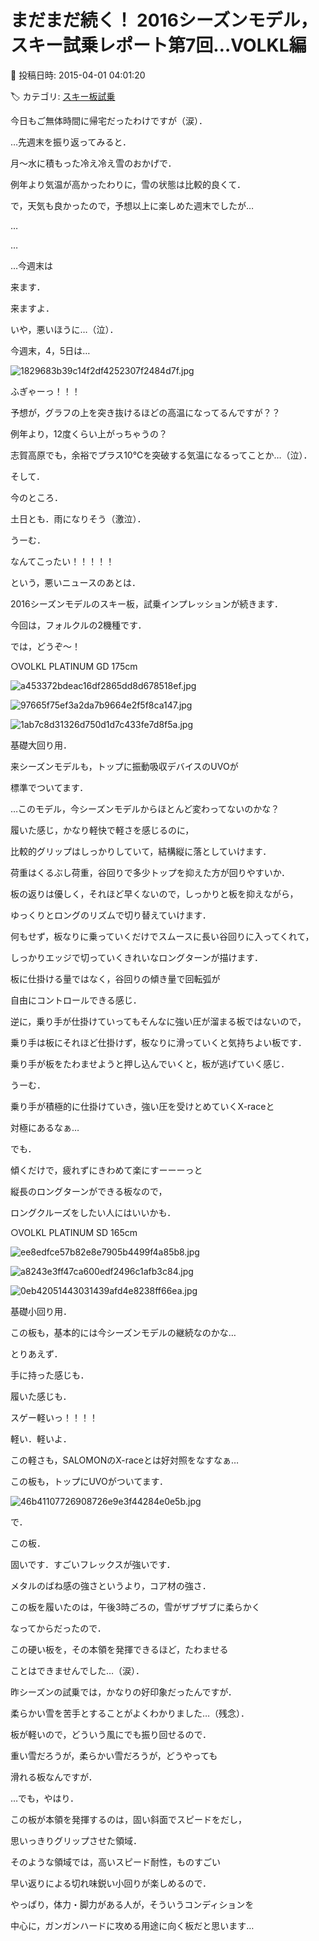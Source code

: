 # まだまだ続く！ 2016シーズンモデル，スキー試乗レポート第7回…VOLKL編

📅 投稿日時: 2015-04-01 04:01:20

🏷️ カテゴリ: [スキー板試乗](c0bd8048615710cee890e403a36cc9a2b.md)

今日もご無体時間に帰宅だったわけですが（涙）．





…先週末を振り返ってみると．


月～水に積もった冷え冷え雪のおかげで．


例年より気温が高かったわりに，雪の状態は比較的良くて．


で，天気も良かったので，予想以上に楽しめた週末でしたが…


…


…


…今週末は


来ます．


来ますよ．


いや，悪いほうに…（泣）．





今週末，4，5日は…




![1829683b39c14f2df4252307f2484d7f.jpg](images/1829683b39c14f2df4252307f2484d7f.jpg)




ふぎゃーっ！！！


予想が，グラフの上を突き抜けるほどの高温になってるんですが？？


例年より，12度くらい上がっちゃうの？


志賀高原でも，余裕でプラス10℃を突破する気温になるってことか…（泣）．


そして．


今のところ．


土日とも．雨になりそう（激泣）．


うーむ．


なんてこったい！！！！！





という，悪いニュースのあとは．


2016シーズンモデルのスキー板，試乗インプレッションが続きます．





今回は，フォルクルの2機種です．


では，どうぞ～！


[]()





○VOLKL PLATINUM GD 175cm







![a453372bdeac16df2865dd8d678518ef.jpg](images/a453372bdeac16df2865dd8d678518ef.jpg)









![97665f75ef3a2da7b9664e2f5f8ca147.jpg](images/97665f75ef3a2da7b9664e2f5f8ca147.jpg)









![1ab7c8d31326d750d1d7c433fe7d8f5a.jpg](images/1ab7c8d31326d750d1d7c433fe7d8f5a.jpg)







基礎大回り用．





来シーズンモデルも，トップに振動吸収デバイスのUVOが


標準でついてます．


…このモデル，今シーズンモデルからほとんど変わってないのかな？





履いた感じ，かなり軽快で軽さを感じるのに，


比較的グリップはしっかりしていて，結構縦に落としていけます．





荷重はくるぶし荷重，谷回りで多少トップを抑えた方が回りやすいか．


板の返りは優しく，それほど早くないので，しっかりと板を抑えながら，


ゆっくりとロングのリズムで切り替えていけます．


何もせず，板なりに乗っていくだけでスムースに長い谷回りに入ってくれて，


しっかりエッジで切っていくきれいなロングターンが描けます．


板に仕掛ける量ではなく，谷回りの傾き量で回転弧が


自由にコントロールできる感じ．





逆に，乗り手が仕掛けていってもそんなに強い圧が溜まる板ではないので，


乗り手は板にそれほど仕掛けず，板なりに滑っていくと気持ちよい板です．


乗り手が板をたわませようと押し込んでいくと，板が逃げていく感じ．





うーむ．


乗り手が積極的に仕掛けていき，強い圧を受けとめていくX-raceと


対極にあるなぁ…


でも．


傾くだけで，疲れずにきわめて楽にすーーーっと


縦長のロングターンができる板なので，


ロングクルーズをしたい人にはいいかも．


[]()





○VOLKL PLATINUM SD 165cm







![ee8edfce57b82e8e7905b4499f4a85b8.jpg](images/ee8edfce57b82e8e7905b4499f4a85b8.jpg)









![a8243e3ff47ca600edf2496c1afb3c84.jpg](images/a8243e3ff47ca600edf2496c1afb3c84.jpg)









![0eb42051443031439afd4e8238ff66ea.jpg](images/0eb42051443031439afd4e8238ff66ea.jpg)







基礎小回り用．


この板も，基本的には今シーズンモデルの継続なのかな…





とりあえず．


手に持った感じも．


履いた感じも．


スゲー軽いっ！！！！


軽い．軽いよ．


この軽さも，SALOMONのX-raceとは好対照をなすなぁ…





この板も，トップにUVOがついてます．




![46b41107726908726e9e3f44284e0e5b.jpg](images/46b41107726908726e9e3f44284e0e5b.jpg)







で．


この板．


固いです．すごいフレックスが強いです．


メタルのばね感の強さというより，コア材の強さ．


この板を履いたのは，午後3時ごろの，雪がザブザブに柔らかく


なってからだったので．


この硬い板を，その本領を発揮できるほど，たわませる


ことはできませんでした…（涙）．


昨シーズンの試乗では，かなりの好印象だったんですが．


柔らかい雪を苦手とすることがよくわかりました…（残念）．





板が軽いので，どういう風にでも振り回せるので．


重い雪だろうが，柔らかい雪だろうが，どうやっても


滑れる板なんですが．





…でも，やはり．


この板が本領を発揮するのは，固い斜面でスピードをだし，


思いっきりグリップさせた領域．


そのような領域では，高いスピード耐性，ものすごい


早い返りによる切れ味鋭い小回りが楽しめるので．


やっぱり，体力・脚力がある人が，そういうコンディションを


中心に，ガンガンハードに攻める用途に向く板だと思います…
